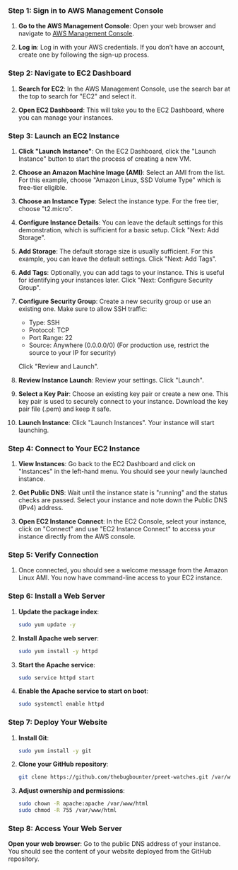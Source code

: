 

### Step 1: Sign in to AWS Management Console

1. **Go to the AWS Management Console**: Open your web browser and navigate to [AWS Management Console](https://aws.amazon.com/console/).

2. **Log in**: Log in with your AWS credentials. If you don’t have an account, create one by following the sign-up process.

### Step 2: Navigate to EC2 Dashboard

1. **Search for EC2**: In the AWS Management Console, use the search bar at the top to search for "EC2" and select it.

2. **Open EC2 Dashboard**: This will take you to the EC2 Dashboard, where you can manage your instances.

### Step 3: Launch an EC2 Instance

1. **Click "Launch Instance"**: On the EC2 Dashboard, click the "Launch Instance" button to start the process of creating a new VM.

2. **Choose an Amazon Machine Image (AMI)**: Select an AMI from the list. For this example, choose "Amazon Linux, SSD Volume Type" which is free-tier eligible.

3. **Choose an Instance Type**: Select the instance type. For the free tier, choose "t2.micro".

4. **Configure Instance Details**: You can leave the default settings for this demonstration, which is sufficient for a basic setup. Click "Next: Add Storage".

5. **Add Storage**: The default storage size is usually sufficient. For this example, you can leave the default settings. Click "Next: Add Tags".

6. **Add Tags**: Optionally, you can add tags to your instance. This is useful for identifying your instances later. Click "Next: Configure Security Group".

7. **Configure Security Group**: Create a new security group or use an existing one. Make sure to allow SSH traffic:
   - Type: SSH
   - Protocol: TCP
   - Port Range: 22
   - Source: Anywhere (0.0.0.0/0) (For production use, restrict the source to your IP for security)
   
   Click "Review and Launch".

8. **Review Instance Launch**: Review your settings. Click "Launch".

9. **Select a Key Pair**: Choose an existing key pair or create a new one. This key pair is used to securely connect to your instance. Download the key pair file (.pem) and keep it safe.

10. **Launch Instance**: Click "Launch Instances". Your instance will start launching.

### Step 4: Connect to Your EC2 Instance

1. **View Instances**: Go back to the EC2 Dashboard and click on "Instances" in the left-hand menu. You should see your newly launched instance.

2. **Get Public DNS**: Wait until the instance state is "running" and the status checks are passed. Select your instance and note down the Public DNS (IPv4) address.

3. **Open EC2 Instance Connect**: In the EC2 Console, select your instance, click on "Connect" and use "EC2 Instance Connect" to access your instance directly from the AWS console.

### Step 5: Verify Connection

1. Once connected, you should see a welcome message from the Amazon Linux AMI. You now have command-line access to your EC2 instance.

### Step 6: Install a Web Server

1. **Update the package index**:
   ```bash
   sudo yum update -y
   ```

2. **Install Apache web server**:
   ```bash
   sudo yum install -y httpd
   ```

3. **Start the Apache service**:
   ```bash
   sudo service httpd start
   ```

4. **Enable the Apache service to start on boot**:
   ```bash
   sudo systemctl enable httpd
   ```

### Step 7: Deploy Your Website

1. **Install Git**:
   ```bash
   sudo yum install -y git
   ```

2. **Clone your GitHub repository**:
   ```bash
   git clone https://github.com/thebugbounter/preet-watches.git /var/www/html/
   ```

3. **Adjust ownership and permissions**:
   ```bash
   sudo chown -R apache:apache /var/www/html
   sudo chmod -R 755 /var/www/html
   ```

### Step 8: Access Your Web Server

 **Open your web browser**: Go to the public DNS address of your instance. You should see the content of your website deployed from the GitHub repository.

